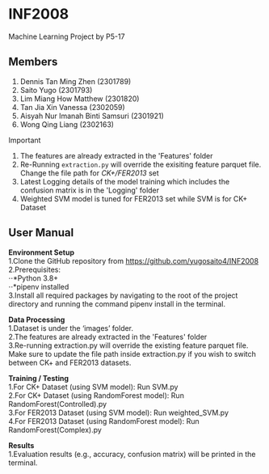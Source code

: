 # INF2008
Machine Learning Project by P5-17

## Members
1. Dennis Tan Ming Zhen (2301789)
2. Saito Yugo (2301793)
3. Lim Miang How Matthew (2301820)
4. Tan Jia Xin Vanessa (2302059)
5. Aisyah Nur Imanah Binti Samsuri (2301921)
6. Wong Qing Liang (2302163)


> [!IMPORTANT]
> 1. The features are already extracted in the 'Features' folder
> 2. Re-Running  `extraction.py` will override the exisiting feature parquet file. Change the file path for *CK+/FER2013* set
> 3. Latest Logging details of the model training which includes the confusion matrix is in the 'Logging' folder
> 4. Weighted SVM model is tuned for FER2013 set while SVM is for CK+ Dataset 


## User Manual
**Environment Setup**<br/>
1.Clone the GitHub repository from https://github.com/yugosaito4/INF2008<br/>
2.Prerequisites:<br/>
⋅⋅*Python 3.8+<br/>
⋅⋅*pipenv installed<br/>
3.Install all required packages by navigating to the root of the project directory and running the command pipenv install in the terminal.

**Data Processing**<br/>
1.Dataset is under the ‘images’ folder.<br/>
2.The features are already extracted in the 'Features' folder<br/>
3.Re-running extraction.py will override the existing feature parquet file. Make sure to update the file path inside extraction.py if you wish to switch between CK+ and FER2013 datasets.

**Training / Testing**<br/>
1.For CK+ Dataset (using SVM model): Run SVM.py<br/>
2.For CK+ Dataset (using RandomForest model): Run RandomForest(Controlled).py<br/>
3.For FER2013 Dataset (using SVM model): Run weighted_SVM.py<br/>
4.For FER2013 Dataset (using RandomForest model): Run RandomForest(Complex).py

**Results**<br/>
1.Evaluation results (e.g., accuracy, confusion matrix) will be printed in the terminal.
